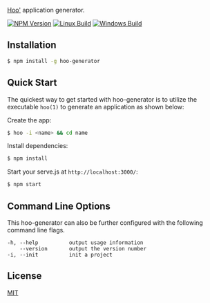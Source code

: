 

[Hoo'](https://www.npmjs.com/package/hoo-generator) application generator.

[![NPM Version][npm-image]][npm-url]
[![Linux Build][travis-image]][travis-url]
[![Windows Build][appveyor-image]][appveyor-url]

## Installation

```sh
$ npm install -g hoo-generator
```

## Quick Start

The quickest way to get started with hoo-generator is to utilize the executable `hoo(1)` to generate an application as shown below:

Create the app:

```bash
$ hoo -i <name> && cd name
```

Install dependencies:

```bash
$ npm install
```

Start your serve.js at `http://localhost:3000/`:

```bash
$ npm start
```

## Command Line Options

This hoo-generator can also be further configured with the following command line flags.

    -h, --help          output usage information
        --version       output the version number
    -i, --init          init a project
## License

[MIT](LICENSE)

[npm-image]: https://img.shields.io/npm/v/express-generator.svg
[npm-url]: https://npmjs.org/package/express-generator
[travis-image]: https://img.shields.io/travis/expressjs/generator/master.svg?label=linux
[travis-url]: https://travis-ci.org/expressjs/generator
[appveyor-image]: https://img.shields.io/appveyor/ci/dougwilson/generator/master.svg?label=windows
[appveyor-url]: https://ci.appveyor.com/project/dougwilson/generator
[downloads-image]: https://img.shields.io/npm/dm/express-generator.svg
[downloads-url]: https://npmjs.org/package/express-generator
[gratipay-image]: https://img.shields.io/gratipay/dougwilson.svg
[gratipay-url]: https://gratipay.com/dougwilson/
